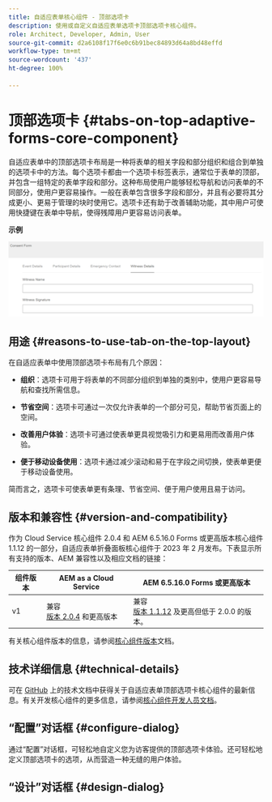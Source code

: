 ```yaml
---
title: 自适应表单核心组件 - 顶部选项卡
description: 使用或自定义自适应表单选项卡顶部选项卡核心组件。
role: Architect, Developer, Admin, User
source-git-commit: d2a6108f17f6e0c6b91bec84893d64a8bd48effd
workflow-type: tm+mt
source-wordcount: '437'
ht-degree: 100%

---
```



# 顶部选项卡 {#tabs-on-top-adaptive-forms-core-component}

自适应表单中的顶部选项卡布局是一种将表单的相关字段和部分组织和组合到单独的选项卡中的方法。每个选项卡都由一个选项卡标签表示，通常位于表单的顶部，并包含一组特定的表单字段和部分。这种布局使用户能够轻松导航和访问表单的不同部分，使用户更容易操作。一般在表单包含很多字段和部分，并且有必要将其分成更小、更易于管理的块时使用它。选项卡还有助于改善辅助功能，其中用户可使用快捷键在表单中导航，使得残障用户更容易访问表单。

**示例**

![](/help/adaptive-forms/assets/tabs.png)

## 用途 {#reasons-to-use-tab-on-the-top-layout}

在自适应表单中使用顶部选项卡布局有几个原因：

* **组织**：选项卡可用于将表单的不同部分组织到单独的类别中，使用户更容易导航和查找所需信息。

* **节省空间**：选项卡可通过一次仅允许表单的一个部分可见，帮助节省页面上的空间。

* **改善用户体验**：选项卡可通过使表单更具视觉吸引力和更易用而改善用户体验。

* **便于移动设备使用**：选项卡通过减少滚动和易于在字段之间切换，使表单更便于移动设备使用。

简而言之，选项卡可使表单更有条理、节省空间、便于用户使用且易于访问。

## 版本和兼容性 {#version-and-compatibility}

作为 Cloud Service 核心组件 2.0.4 和 AEM 6.5.16.0 Forms 或更高版本核心组件 1.1.12 的一部分，自适应表单折叠面板核心组件于 2023 年 2 月发布。下表显示所有支持的版本、AEM 兼容性以及相应文档的链接：

| 组件版本 | AEM as a Cloud Service | AEM 6.5.16.0 Forms 或更高版本 |
|---|---|---|
| v1 | 兼容<br>[版本 2.0.4](/help/adaptive-forms/version.md) 和更高版本 | 兼容<br>[版本 1.1.12](/help/adaptive-forms/version.md) 及更高但低于 2.0.0 的版本。 |

有关核心组件版本的信息，请参阅[核心组件版本](/help/adaptive-forms/version.md)文档。

<!-- ## Sample Component Output {#sample-component-output}

To experience the Accordion Component as well as see examples of its configuration options as well as HTML and JSON output, visit the [Component Library](https://adobe.com/go/aem_cmp_library_accordion). -->

## 技术详细信息 {#technical-details}

可在 [GitHub](https://github.com/adobe/aem-core-forms-components/tree/master/ui.af.apps/src/main/content/jcr_root/apps/core/fd/components/form/tabsontop/v1/tabsontop) 上的技术文档中获得关于自适应表单顶部选项卡核心组件的最新信息。有关开发核心组件的更多信息，请参阅[核心组件开发人员文档](/help/developing/overview.md)。

## “配置”对话框 {#configure-dialog}

通过“配置”对话框，可轻松地自定义您为访客提供的顶部选项卡体验。还可轻松地定义顶部选项卡的选项，从而营造一种无缝的用户体验。

## “设计”对话框 {#design-dialog}
